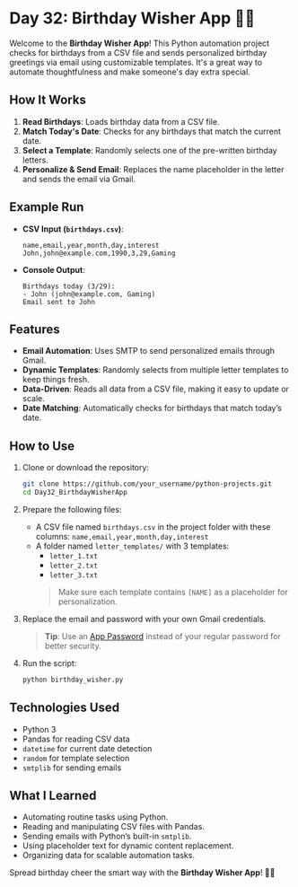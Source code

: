 # Day 32: Birthday Wisher App 🎉📧

Welcome to the **Birthday Wisher App**! This Python automation project checks for birthdays from a CSV file and sends personalized birthday greetings via email using customizable templates. It's a great way to automate thoughtfulness and make someone's day extra special.

## How It Works

1. **Read Birthdays**: Loads birthday data from a CSV file.
2. **Match Today's Date**: Checks for any birthdays that match the current date.
3. **Select a Template**: Randomly selects one of the pre-written birthday letters.
4. **Personalize & Send Email**: Replaces the name placeholder in the letter and sends the email via Gmail.

## Example Run

- **CSV Input (`birthdays.csv`)**:
  ```csv
  name,email,year,month,day,interest
  John,john@example.com,1990,3,29,Gaming
  ```

- **Console Output**:
  ```
  Birthdays today (3/29):
  - John (john@example.com, Gaming)
  Email sent to John
  ```

## Features

- **Email Automation**: Uses SMTP to send personalized emails through Gmail.
- **Dynamic Templates**: Randomly selects from multiple letter templates to keep things fresh.
- **Data-Driven**: Reads all data from a CSV file, making it easy to update or scale.
- **Date Matching**: Automatically checks for birthdays that match today’s date.

## How to Use

1. Clone or download the repository:
   ```bash
   git clone https://github.com/your_username/python-projects.git
   cd Day32_BirthdayWisherApp
   ```

2. Prepare the following files:
   - A CSV file named `birthdays.csv` in the project folder with these columns:
     `name,email,year,month,day,interest`
   - A folder named `letter_templates/` with 3 templates:
     - `letter_1.txt`
     - `letter_2.txt`
     - `letter_3.txt`
     > Make sure each template contains `[NAME]` as a placeholder for personalization.

3. Replace the email and password with your own Gmail credentials.
   > **Tip**: Use an [App Password](https://myaccount.google.com/apppasswords) instead of your regular password for better security.

4. Run the script:
   ```bash
   python birthday_wisher.py
   ```

## Technologies Used

- Python 3
- Pandas for reading CSV data
- `datetime` for current date detection
- `random` for template selection
- `smtplib` for sending emails

## What I Learned

- Automating routine tasks using Python.
- Reading and manipulating CSV files with Pandas.
- Sending emails with Python’s built-in `smtplib`.
- Using placeholder text for dynamic content replacement.
- Organizing data for scalable automation tasks.

Spread birthday cheer the smart way with the **Birthday Wisher App**! 🎂🎁
